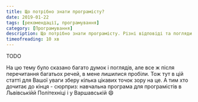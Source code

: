 ```yaml
---
title: Що потрібно знати програмісту?
date: 2019-01-22
tags: [рекомендації, програмування]
category: [Програмування]
description: Що потрібно знати програмісту. Різні відповіді та погляди на це питання.
timeofreading: 10 хв
---
```


TODO

На цю тему було сказано багато думок і поглядів, але все ж після перечитання багатьох речей, в мене лишилися пробіли. Тож тут в цій статті для Вашої уваги зберу кілька цікавих точок зору на це. А тим хто дочитає до кінця - сюрприз: навчальна програма для програмістів в Львівськійй Політехніці і у Варшавській :smile:


